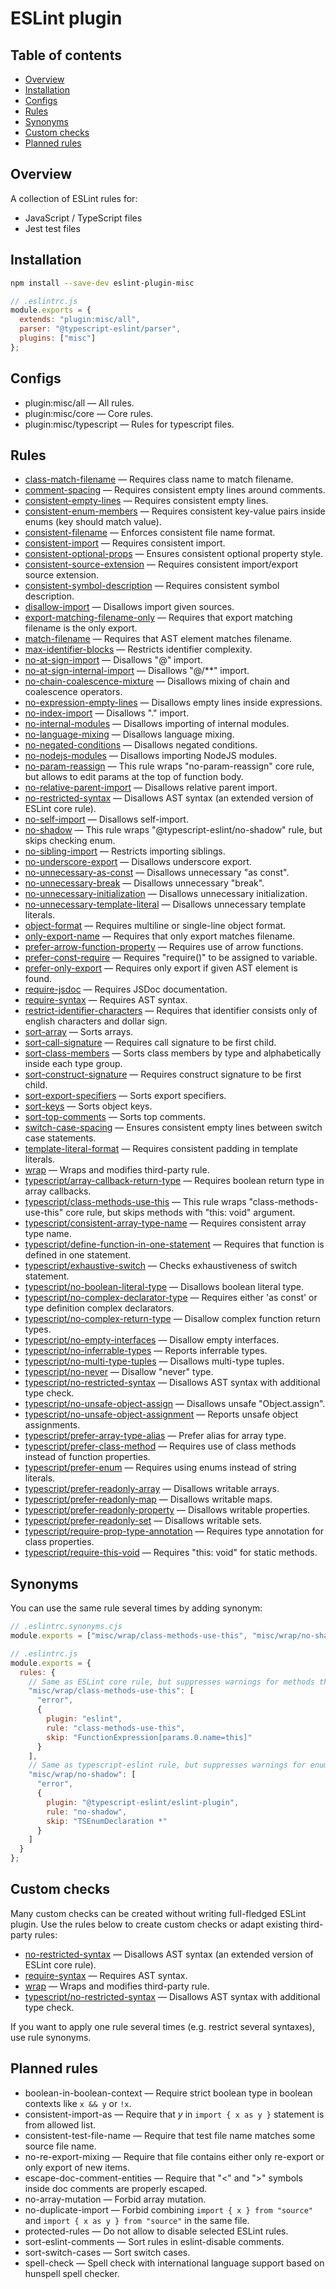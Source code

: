 # ESLint plugin

## Table of contents

- [Overview](#overview)
- [Installation](#installation)
- [Configs](#configs)
- [Rules](#rules)
- [Synonyms](#synonyms)
- [Custom checks](#custom-checks)
- [Planned rules](#planned-rules)

## <a id="overview"></a>Overview

A collection of ESLint rules for:

- JavaScript / TypeScript files
- Jest test files

## <a id="installation"></a>Installation

```sh
npm install --save-dev eslint-plugin-misc
```

```js
// .eslintrc.js
module.exports = {
  extends: "plugin:misc/all",
  parser: "@typescript-eslint/parser",
  plugins: ["misc"]
};
```

## <a id="configs"></a>Configs

- plugin:misc/all &mdash; All rules.
- plugin:misc/core &mdash; Core rules.
- plugin:misc/typescript &mdash; Rules for typescript files.

## <a id="rules"></a>Rules

- [class-match-filename](https://iliubinskii.github.io/eslint-plugin-misc/class-match-filename.html) &mdash; Requires class name to match filename.
- [comment-spacing](https://iliubinskii.github.io/eslint-plugin-misc/comment-spacing.html) &mdash; Requires consistent empty lines around comments.
- [consistent-empty-lines](https://iliubinskii.github.io/eslint-plugin-misc/consistent-empty-lines.html) &mdash; Requires consistent empty lines.
- [consistent-enum-members](https://iliubinskii.github.io/eslint-plugin-misc/consistent-enum-members.html) &mdash; Requires consistent key-value pairs inside enums (key should match value).
- [consistent-filename](https://iliubinskii.github.io/eslint-plugin-misc/consistent-filename.html) &mdash; Enforces consistent file name format.
- [consistent-import](https://iliubinskii.github.io/eslint-plugin-misc/consistent-import.html) &mdash; Requires consistent import.
- [consistent-optional-props](https://iliubinskii.github.io/eslint-plugin-misc/consistent-optional-props.html) &mdash; Ensures consistent optional property style.
- [consistent-source-extension](https://iliubinskii.github.io/eslint-plugin-misc/consistent-source-extension.html) &mdash; Requires consistent import/export source extension.
- [consistent-symbol-description](https://iliubinskii.github.io/eslint-plugin-misc/consistent-symbol-description.html) &mdash; Requires consistent symbol description.
- [disallow-import](https://iliubinskii.github.io/eslint-plugin-misc/disallow-import.html) &mdash; Disallows import given sources.
- [export-matching-filename-only](https://iliubinskii.github.io/eslint-plugin-misc/export-matching-filename-only.html) &mdash; Requires that export matching filename is the only export.
- [match-filename](https://iliubinskii.github.io/eslint-plugin-misc/match-filename.html) &mdash; Requires that AST element matches filename.
- [max-identifier-blocks](https://iliubinskii.github.io/eslint-plugin-misc/max-identifier-blocks.html) &mdash; Restricts identifier complexity.
- [no-at-sign-import](https://iliubinskii.github.io/eslint-plugin-misc/no-at-sign-import.html) &mdash; Disallows "@" import.
- [no-at-sign-internal-import](https://iliubinskii.github.io/eslint-plugin-misc/no-at-sign-internal-import.html) &mdash; Disallows "@/**" import.
- [no-chain-coalescence-mixture](https://iliubinskii.github.io/eslint-plugin-misc/no-chain-coalescence-mixture.html) &mdash; Disallows mixing of chain and coalescence operators.
- [no-expression-empty-lines](https://iliubinskii.github.io/eslint-plugin-misc/no-expression-empty-lines.html) &mdash; Disallows empty lines inside expressions.
- [no-index-import](https://iliubinskii.github.io/eslint-plugin-misc/no-index-import.html) &mdash; Disallows "." import.
- [no-internal-modules](https://iliubinskii.github.io/eslint-plugin-misc/no-internal-modules.html) &mdash; Disallows importing of internal modules.
- [no-language-mixing](https://iliubinskii.github.io/eslint-plugin-misc/no-language-mixing.html) &mdash; Disallows language mixing.
- [no-negated-conditions](https://iliubinskii.github.io/eslint-plugin-misc/no-negated-conditions.html) &mdash; Disallows negated conditions.
- [no-nodejs-modules](https://iliubinskii.github.io/eslint-plugin-misc/no-nodejs-modules.html) &mdash; Disallows importing NodeJS modules.
- [no-param-reassign](https://iliubinskii.github.io/eslint-plugin-misc/no-param-reassign.html) &mdash; This rule wraps "no-param-reassign" core rule, but allows to edit params at the top of function body.
- [no-relative-parent-import](https://iliubinskii.github.io/eslint-plugin-misc/no-relative-parent-import.html) &mdash; Disallows relative parent import.
- [no-restricted-syntax](https://iliubinskii.github.io/eslint-plugin-misc/no-restricted-syntax.html) &mdash; Disallows AST syntax (an extended version of ESLint core rule).
- [no-self-import](https://iliubinskii.github.io/eslint-plugin-misc/no-self-import.html) &mdash; Disallows self-import.
- [no-shadow](https://iliubinskii.github.io/eslint-plugin-misc/no-shadow.html) &mdash; This rule wraps "@typescript-eslint/no-shadow" rule, but skips checking enum.
- [no-sibling-import](https://iliubinskii.github.io/eslint-plugin-misc/no-sibling-import.html) &mdash; Restricts importing siblings.
- [no-underscore-export](https://iliubinskii.github.io/eslint-plugin-misc/no-underscore-export.html) &mdash; Disallows underscore export.
- [no-unnecessary-as-const](https://iliubinskii.github.io/eslint-plugin-misc/no-unnecessary-as-const.html) &mdash; Disallows unnecessary "as const".
- [no-unnecessary-break](https://iliubinskii.github.io/eslint-plugin-misc/no-unnecessary-break.html) &mdash; Disallows unnecessary "break".
- [no-unnecessary-initialization](https://iliubinskii.github.io/eslint-plugin-misc/no-unnecessary-initialization.html) &mdash; Disallows unnecessary initialization.
- [no-unnecessary-template-literal](https://iliubinskii.github.io/eslint-plugin-misc/no-unnecessary-template-literal.html) &mdash; Disallows unnecessary template literals.
- [object-format](https://iliubinskii.github.io/eslint-plugin-misc/object-format.html) &mdash; Requires multiline or single-line object format.
- [only-export-name](https://iliubinskii.github.io/eslint-plugin-misc/only-export-name.html) &mdash; Requires that only export matches filename.
- [prefer-arrow-function-property](https://iliubinskii.github.io/eslint-plugin-misc/prefer-arrow-function-property.html) &mdash; Requires use of arrow functions.
- [prefer-const-require](https://iliubinskii.github.io/eslint-plugin-misc/prefer-const-require.html) &mdash; Requires "require()" to be assigned to variable.
- [prefer-only-export](https://iliubinskii.github.io/eslint-plugin-misc/prefer-only-export.html) &mdash; Requires only export if given AST element is found.
- [require-jsdoc](https://iliubinskii.github.io/eslint-plugin-misc/require-jsdoc.html) &mdash; Requires JSDoc documentation.
- [require-syntax](https://iliubinskii.github.io/eslint-plugin-misc/require-syntax.html) &mdash; Requires AST syntax.
- [restrict-identifier-characters](https://iliubinskii.github.io/eslint-plugin-misc/restrict-identifier-characters.html) &mdash; Requires that identifier consists only of english characters and dollar sign.
- [sort-array](https://iliubinskii.github.io/eslint-plugin-misc/sort-array.html) &mdash; Sorts arrays.
- [sort-call-signature](https://iliubinskii.github.io/eslint-plugin-misc/sort-call-signature.html) &mdash; Requires call signature to be first child.
- [sort-class-members](https://iliubinskii.github.io/eslint-plugin-misc/sort-class-members.html) &mdash; Sorts class members by type and alphabetically inside each type group.
- [sort-construct-signature](https://iliubinskii.github.io/eslint-plugin-misc/sort-construct-signature.html) &mdash; Requires construct signature to be first child.
- [sort-export-specifiers](https://iliubinskii.github.io/eslint-plugin-misc/sort-export-specifiers.html) &mdash; Sorts export specifiers.
- [sort-keys](https://iliubinskii.github.io/eslint-plugin-misc/sort-keys.html) &mdash; Sorts object keys.
- [sort-top-comments](https://iliubinskii.github.io/eslint-plugin-misc/sort-top-comments.html) &mdash; Sorts top comments.
- [switch-case-spacing](https://iliubinskii.github.io/eslint-plugin-misc/switch-case-spacing.html) &mdash; Ensures consistent empty lines between switch case statements.
- [template-literal-format](https://iliubinskii.github.io/eslint-plugin-misc/template-literal-format.html) &mdash; Requires consistent padding in template literals.
- [wrap](https://iliubinskii.github.io/eslint-plugin-misc/wrap.html) &mdash; Wraps and modifies third-party rule.
- [typescript/array-callback-return-type](https://iliubinskii.github.io/eslint-plugin-misc/typescript/array-callback-return-type.html) &mdash; Requires boolean return type in array callbacks.
- [typescript/class-methods-use-this](https://iliubinskii.github.io/eslint-plugin-misc/typescript/class-methods-use-this.html) &mdash; This rule wraps "class-methods-use-this" core rule, but skips methods with "this: void" argument.
- [typescript/consistent-array-type-name](https://iliubinskii.github.io/eslint-plugin-misc/typescript/consistent-array-type-name.html) &mdash; Requires consistent array type name.
- [typescript/define-function-in-one-statement](https://iliubinskii.github.io/eslint-plugin-misc/typescript/define-function-in-one-statement.html) &mdash; Requires that function is defined in one statement.
- [typescript/exhaustive-switch](https://iliubinskii.github.io/eslint-plugin-misc/typescript/exhaustive-switch.html) &mdash; Checks exhaustiveness of switch statement.
- [typescript/no-boolean-literal-type](https://iliubinskii.github.io/eslint-plugin-misc/typescript/no-boolean-literal-type.html) &mdash; Disallows boolean literal type.
- [typescript/no-complex-declarator-type](https://iliubinskii.github.io/eslint-plugin-misc/typescript/no-complex-declarator-type.html) &mdash; Requires either 'as const' or type definition complex declarators.
- [typescript/no-complex-return-type](https://iliubinskii.github.io/eslint-plugin-misc/typescript/no-complex-return-type.html) &mdash; Disallow complex function return types.
- [typescript/no-empty-interfaces](https://iliubinskii.github.io/eslint-plugin-misc/typescript/no-empty-interfaces.html) &mdash; Disallow empty interfaces.
- [typescript/no-inferrable-types](https://iliubinskii.github.io/eslint-plugin-misc/typescript/no-inferrable-types.html) &mdash; Reports inferrable types.
- [typescript/no-multi-type-tuples](https://iliubinskii.github.io/eslint-plugin-misc/typescript/no-multi-type-tuples.html) &mdash; Disallows multi-type tuples.
- [typescript/no-never](https://iliubinskii.github.io/eslint-plugin-misc/typescript/no-never.html) &mdash; Disallow "never" type.
- [typescript/no-restricted-syntax](https://iliubinskii.github.io/eslint-plugin-misc/typescript/no-restricted-syntax.html) &mdash; Disallows AST syntax with additional type check.
- [typescript/no-unsafe-object-assign](https://iliubinskii.github.io/eslint-plugin-misc/typescript/no-unsafe-object-assign.html) &mdash; Disallows unsafe "Object.assign".
- [typescript/no-unsafe-object-assignment](https://iliubinskii.github.io/eslint-plugin-misc/typescript/no-unsafe-object-assignment.html) &mdash; Reports unsafe object assignments.
- [typescript/prefer-array-type-alias](https://iliubinskii.github.io/eslint-plugin-misc/typescript/prefer-array-type-alias.html) &mdash; Prefer alias for array type.
- [typescript/prefer-class-method](https://iliubinskii.github.io/eslint-plugin-misc/typescript/prefer-class-method.html) &mdash; Requires use of class methods instead of function properties.
- [typescript/prefer-enum](https://iliubinskii.github.io/eslint-plugin-misc/typescript/prefer-enum.html) &mdash; Requires using enums instead of string literals.
- [typescript/prefer-readonly-array](https://iliubinskii.github.io/eslint-plugin-misc/typescript/prefer-readonly-array.html) &mdash; Disallows writable arrays.
- [typescript/prefer-readonly-map](https://iliubinskii.github.io/eslint-plugin-misc/typescript/prefer-readonly-map.html) &mdash; Disallows writable maps.
- [typescript/prefer-readonly-property](https://iliubinskii.github.io/eslint-plugin-misc/typescript/prefer-readonly-property.html) &mdash; Disallows writable properties.
- [typescript/prefer-readonly-set](https://iliubinskii.github.io/eslint-plugin-misc/typescript/prefer-readonly-set.html) &mdash; Disallows writable sets.
- [typescript/require-prop-type-annotation](https://iliubinskii.github.io/eslint-plugin-misc/typescript/require-prop-type-annotation.html) &mdash; Requires type annotation for class properties.
- [typescript/require-this-void](https://iliubinskii.github.io/eslint-plugin-misc/typescript/require-this-void.html) &mdash; Requires "this: void" for static methods.

## <a id="synonyms"></a>Synonyms

You can use the same rule several times by adding synonym:

```js
// .eslintrc.synonyms.cjs
module.exports = ["misc/wrap/class-methods-use-this", "misc/wrap/no-shadow"];

// .eslintrc.js
module.exports = {
  rules: {
    // Same as ESLint core rule, but suppresses warnings for methods that have "this" parameter.
    "misc/wrap/class-methods-use-this": [
      "error",
      {
        plugin: "eslint",
        rule: "class-methods-use-this",
        skip: "FunctionExpression[params.0.name=this]"
      }
    ],
    // Same as typescript-eslint rule, but suppresses warnings for enums.
    "misc/wrap/no-shadow": [
      "error",
      {
        plugin: "@typescript-eslint/eslint-plugin",
        rule: "no-shadow",
        skip: "TSEnumDeclaration *"
      }
    ]
  }
};
```

## <a id="custom-checks"></a>Custom checks

Many custom checks can be created without writing full-fledged ESLint plugin.
Use the rules below to create custom checks or adapt existing third-party rules:

- [no-restricted-syntax](https://iliubinskii.github.io/eslint-plugin-misc/no-restricted-syntax.html) &mdash; Disallows AST syntax (an extended version of ESLint core rule).
- [require-syntax](https://iliubinskii.github.io/eslint-plugin-misc/require-syntax.html) &mdash; Requires AST syntax.
- [wrap](https://iliubinskii.github.io/eslint-plugin-misc/wrap.html) &mdash; Wraps and modifies third-party rule.
- [typescript/no-restricted-syntax](https://iliubinskii.github.io/eslint-plugin-misc/typescript/no-restricted-syntax.html) &mdash; Disallows AST syntax with additional type check.

If you want to apply one rule several times (e.g. restrict several syntaxes), use rule synonyms.

## <a id="planned-rules"></a>Planned rules

- boolean-in-boolean-context &mdash; Require strict boolean type in boolean contexts like `x && y` or `!x`.
- consistent-import-as &mdash; Require that _y_ in `import { x as y }` statement is from allowed list.
- consistent-test-file-name &mdash; Require that test file name matches some source file name.
- no-re-export-mixing &mdash; Require that file contains either only re-export or only export of new items.
- escape-doc-comment-entities &mdash; Require that "\<" and "\>" symbols inside doc comments are properly escaped.
- no-array-mutation &mdash; Forbid array mutation.
- no-duplicate-import &mdash; Forbid combining `import { x } from "source"` and `import { x as y } from "source"` in the same file.
- protected-rules &mdash; Do not allow to disable selected ESLint rules.
- sort-eslint-comments &mdash; Sort rules in eslint-disable comments.
- sort-switch-cases &mdash; Sort switch cases.
- spell-check &mdash; Spell check with international language support based on hunspell spell checker.
